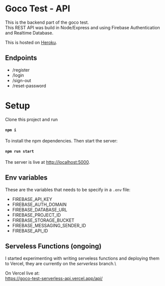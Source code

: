 # Goco Test - API
This is the backend part of the goco test.\
This REST API was build in Node/Express and using Firebase Authentication and Realtime Database.

This is hosted on [Heroku](https://goco-test-api.herokuapp.com/).

## Endpoints
- /register
- /login
- /sign-out
- /reset-password

# Setup

Clone this project and run 

#### `npm i`

To install the npm dependencies. Then start the server:

#### `npm run start`

The server is live at [http://localhost:5000](http://localhost:5000).

## Env variables

These are the variables that needs to be specify in a `.env` file:

- FIREBASE_API_KEY
- FIREBASE_AUTH_DOMAIN
- FIREBASE_DATABASE_URL
- FIREBASE_PROJECT_ID
- FIREBASE_STORAGE_BUCKET
- FIREBASE_MESSAGING_SENDER_ID
- FIREBASE_API_ID

## Serveless Functions (ongoing)

I started experimenting with writing serveless functions and deploying them to Vercel, they are currently on the *serverless* branch.\

On Vercel live at:\
https://goco-test-serverless-api.vercel.app/api/
